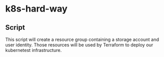 # k8s-hard-way

## Script
This script will create a resource group containing a storage account and user identity.
Those resources will be used by Terraform to deploy our kubernetest infrastructure.
